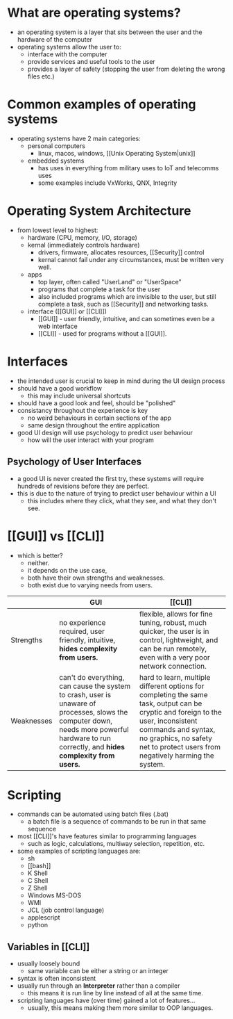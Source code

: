 
# What are operating systems?
- an operating system is a layer that sits between the user and the hardware of the computer
- operating systems allow the user to:
	- interface with the computer
	- provide services and useful tools to the user
	- provides a layer of safety (stopping the user from deleting the wrong files etc.)
# Common examples of operating systems
- operating systems have 2 main categories:
	- personal computers
		- linux, macos, windows, [[Unix Operating System|unix]]
	- embedded systems
		- has uses in everything from military uses to IoT and telecomms uses
		- some examples include VxWorks, QNX, Integrity
# Operating System Architecture 
- from lowest level to highest:
	- hardware (CPU, memory, I/O, storage)
	- kernal (immediately controls hardware)
		- drivers, firmware, allocates resources, [[Security]] control
		- kernal cannot fail under any circumstances, must be written very well. 
	- apps
		- top layer, often called "UserLand" or "UserSpace"
		- programs that complete a task for the user
		- also included programs which are invisible to the user, but still complete a task, such as [[Security]] and networking tasks.
	- interface ([[GUI]] or [[CLI]])
		- [[GUI]] - user friendly, intuitive, and can sometimes even be a web interface
		- [[CLI]] - used for programs without a [[GUI]].

# Interfaces
- the intended user is crucial to keep in mind during the UI design process
- should have a good workflow
	- this may include universal shortcuts
- should have a good look and feel, should be "polished"
- consistancy throughout the experience is key
	- no weird behaviours in certain sections of the app
	- same design throughout the entire application
- good UI design will use psychology to predict user behaviour
	- how will the user interact with your program
## Psychology of User Interfaces
- a good UI is never created the first try, these systems will require hundreds of revisions before they are perfect. 
- this is due to the nature of trying to predict user behaviour within a UI
	- this includes where they click, what they see, and what they don't see. 
# [[GUI]] vs [[CLI]]
- which is better?
	- neither.
	- it depends on the use case,
	- both have their own strengths and weaknesses.
	- both exist due to varying needs from users. 

| |GUI|[[CLI]]|
|---|---|---|
|Strengths|no experience required, user friendly, intuitive, **hides complexity from users.**|flexible, allows for fine tuning, robust, much quicker, the user is in control, lightweight, and can be run remotely, even with a very poor network connection. |
|Weaknesses|can't do everything, can cause the system to crash, user is unaware of processes, slows the computer down, needs more powerful hardware to run correctly, and **hides complexity from users.**|hard to learn, multiple different options for completing the same task, output can be cryptic and foreign to the user, inconsistent commands and syntax, no graphics, no safety net to protect users from negatively harming the system.|
# Scripting
- commands can be automated using batch files (.bat)
	- a batch file is a sequence of commands to be run in that same sequence
- most [[CLI]]'s have features similar to programming languages
	- such as logic, calculations, multiway selection, repetition, etc. 
- some examples of scripting languages are:
	- sh
	- [[bash]]
	- K Shell
	- C Shell
	- Z Shell
	- Windows MS-DOS
	- WMI
	- JCL (job control language)
	- applescript
	- python
## Variables in [[CLI]]
- usually loosely bound
	- same variable can be either a string or an integer
- syntax is often inconsistent
- usually run through an **Interpreter** rather than a compiler
	- this means it is run line by line instead of all at the same time. 
- scripting languages have (over time) gained a lot of features...
	- usually, this means making them more similar to OOP languages. 